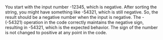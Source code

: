 You start with the input number -12345, which is negative.
After sorting the string, you might have something like -54321, which is still negative.
So, the result should be a negative number when the input is negative. The -(-54321) operation in the code correctly maintains the negative sign, resulting in -54321, which is the expected behavior. The sign of the number is not changed to positive at any point in the code.
​
​
​
​
​